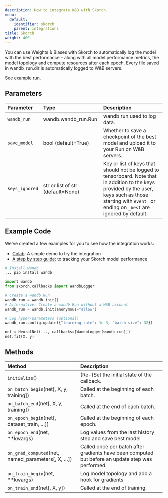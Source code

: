 ```yaml
---
description: How to integrate W&B with Skorch.
menu:
  default:
    identifier: skorch
    parent: integrations
title: Skorch
weight: 400
---
```


You can use Weights & Biases with Skorch to automatically log the model with the best performance – along with all model performance metrics, the model topology and compute resources after each epoch. Every file saved in wandb_run.dir is automatically logged to W&B servers.

See [example run](https://app.wandb.ai/borisd13/skorch/runs/s20or4ct?workspace=user-borisd13).

## Parameters

| Parameter | Type | Description |
| :--- | :--- | :--- |
| `wandb_run` |  wandb.wandb_run.Run | wandb run used to log data. |
|`save_model` | bool (default=True)| Whether to save a checkpoint of the best model and upload it to your Run on W&B servers.|
|`keys_ignored`| str or list of str (default=None) | Key or list of keys that should not be logged to tensorboard. Note that in addition to the keys provided by the user, keys such as those starting with `event_` or ending on `_best` are ignored by default.|

## Example Code

We've created a few examples for you to see how the integration works:

* [Colab](https://colab.research.google.com/drive/1Bo8SqN1wNPMKv5Bn9NjwGecBxzFlaNZn?usp=sharing): A simple demo to try the integration
* [A step by step guide](https://app.wandb.ai/cayush/uncategorized/reports/Automate-Kaggle-model-training-with-Skorch-and-W%26B--Vmlldzo4NTQ1NQ): to tracking your Skorch model performance

```python
# Install wandb
... pip install wandb

import wandb
from skorch.callbacks import WandbLogger

# Create a wandb Run
wandb_run = wandb.init()
# Alternative: Create a wandb Run without a W&B account
wandb_run = wandb.init(anonymous="allow")

# Log hyper-parameters (optional)
wandb_run.config.update({"learning rate": 1e-3, "batch size": 32})

net = NeuralNet(..., callbacks=[WandbLogger(wandb_run)])
net.fit(X, y)
```

## Methods

| Method | Description |
| :--- | :--- |
| `initialize`\(\) | \(Re-\)Set the initial state of the callback. |
| `on_batch_begin`\(net\[, X, y, training\]\) | Called at the beginning of each batch. |
| `on_batch_end`\(net\[, X, y, training\]\) | Called at the end of each batch. |
| `on_epoch_begin`\(net\[, dataset_train, …\]\) | Called at the beginning of each epoch. |
| `on_epoch_end`\(net, \*\*kwargs\) | Log values from the last history step and save best model |
| `on_grad_computed`\(net, named_parameters\[, X, …\]\) | Called once per batch after gradients have been computed but before an update step was performed. |
| `on_train_begin`\(net, \*\*kwargs\) | Log model topology and add a hook for gradients |
| `on_train_end`\(net\[, X, y\]\) | Called at the end of training. |
